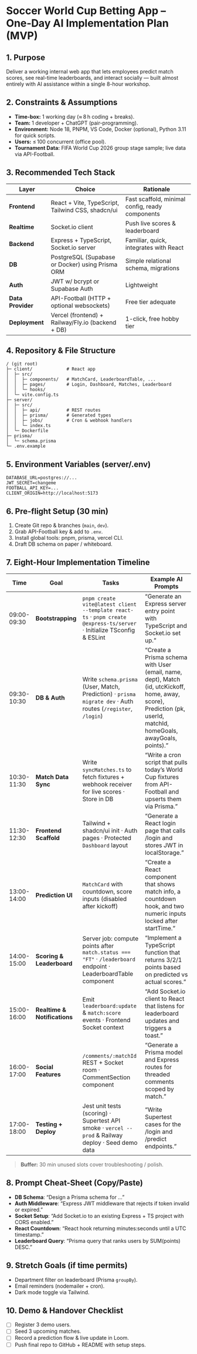# Soccer World Cup Betting App – One‑Day AI Implementation Plan (MVP)

## 1. Purpose

Deliver a working internal web app that lets employees predict match scores, see real-time leaderboards, and interact socially — built almost entirely with AI assistance within a single 8-hour workshop.

## 2. Constraints & Assumptions

- **Time-box:** 1 working day (≈ 8 h coding + breaks).
- **Team:** 1 developer + ChatGPT (pair-programming).
- **Environment:** Node 18, PNPM, VS Code, Docker (optional), Python 3.11 for quick scripts.
- **Users:** ≤ 100 concurrent (office pool).
- **Tournament Data:** FIFA World Cup 2026 group stage sample; live data via API-Football.

## 3. Recommended Tech Stack

| Layer             | Choice                                            | Rationale                                       |
| ----------------- | ------------------------------------------------ | ----------------------------------------------- |
| **Frontend**      | React + Vite, TypeScript, Tailwind CSS, shadcn/ui | Fast scaffold, minimal config, ready components |
| **Realtime**      | Socket.io client                                  | Push live scores & leaderboard                  |
| **Backend**       | Express + TypeScript, Socket.io server            | Familiar, quick, integrates with React          |
| **DB**            | PostgreSQL (Supabase or Docker) using Prisma ORM  | Simple relational schema, migrations            |
| **Auth**          | JWT w/ bcrypt or Supabase Auth                    | Lightweight                                     |
| **Data Provider** | API-Football (HTTP + optional websockets)         | Free tier adequate                              |
| **Deployment**    | Vercel (frontend) + Railway/Fly.io (backend + DB) | 1-click, free hobby tier                        |

## 4. Repository & File Structure

```
/ (git root)
├─ client/             # React app
│  ├─ src/
│  │  ├─ components/   # MatchCard, LeaderboardTable, ...
│  │  ├─ pages/        # Login, Dashboard, Matches, Leaderboard
│  │  └─ hooks/
│  └─ vite.config.ts
├─ server/
│  ├─ src/
│  │  ├─ api/          # REST routes
│  │  ├─ prisma/       # Generated types
│  │  ├─ jobs/         # Cron & webhook handlers
│  │  └─ index.ts
│  └─ Dockerfile
├─ prisma/
│  └─ schema.prisma
└─ .env.example
```

## 5. Environment Variables (server/.env)

```
DATABASE_URL=postgres://...
JWT_SECRET=changeme
FOOTBALL_API_KEY=...
CLIENT_ORIGIN=http://localhost:5173
```

## 6. Pre-flight Setup (30 min)

1. Create Git repo & branches (`main`, `dev`).
2. Grab API-Football key & add to `.env`.
3. Install global tools: pnpm, prisma, vercel CLI.
4. Draft DB schema on paper / whiteboard.

## 7. Eight-Hour Implementation Timeline

| Time        | Goal                         | Tasks                                                                                                                  | Example AI Prompts                                                                                                                                                 |
| ----------- | ---------------------------- | ---------------------------------------------------------------------------------------------------------------------- | ------------------------------------------------------------------------------------------------------------------------------------------------------------------ |
| 09:00-09:30 | **Bootstrapping**            | `pnpm create vite@latest client --template react-ts` · `pnpm create @express-ts/server` · Initialize TSconfig & ESLint | “Generate an Express server entry point with TypeScript and Socket.io set up.”                                                                                     |
| 09:30-10:30 | **DB & Auth**                | Write `schema.prisma` (User, Match, Prediction) · `prisma migrate dev` · Auth routes (`/register`, `/login`)           | “Create a Prisma schema with User (email, name, dept), Match (id, utcKickoff, home, away, score), Prediction (pk, userId, matchId, homeGoals, awayGoals, points).” |
| 10:30-11:30 | **Match Data Sync**          | Write `syncMatches.ts` to fetch fixtures + webhook receiver for live scores · Store in DB                              | “Write a cron script that pulls today’s World Cup fixtures from API-Football and upserts them via Prisma.”                                                         |
| 11:30-12:30 | **Frontend Scaffold**        | Tailwind + shadcn/ui init · Auth pages · Protected `Dashboard` layout                                                  | “Generate a React login page that calls /login and stores JWT in localStorage.”                                                                                    |
| 13:00-14:00 | **Prediction UI**            | `MatchCard` with countdown, score inputs (disabled after kickoff)                                                      | “Create a React component that shows match info, a countdown hook, and two numeric inputs locked after startTime.”                                                 |
| 14:00-15:00 | **Scoring & Leaderboard**    | Server job: compute points after `match.status === "FT"` · `/leaderboard` endpoint · LeaderboardTable component        | “Implement a TypeScript function that returns 3/2/1 points based on predicted vs actual scores.”                                                                   |
| 15:00-16:00 | **Realtime & Notifications** | Emit `leaderboard:update` & `match:score` events · Frontend Socket context                                             | “Add Socket.io client to React that listens for leaderboard updates and triggers a toast.”                                                                         |
| 16:00-17:00 | **Social Features**          | `/comments/:matchId` REST + Socket room · CommentSection component                                                     | “Generate a Prisma model and Express routes for threaded comments scoped by match.”                                                                                |
| 17:00-18:00 | **Testing + Deploy**         | Jest unit tests (scoring) · Supertest API smoke · `vercel --prod` & Railway deploy · Seed demo data                    | “Write Supertest cases for the /login and /predict endpoints.”                                                                                                     |

> **Buffer:** 30 min unused slots cover troubleshooting / polish.

## 8. Prompt Cheat-Sheet (Copy/Paste)

- **DB Schema**: “Design a Prisma schema for …”
- **Auth Middleware**: “Express JWT middleware that rejects if token invalid or expired.”
- **Socket Setup**: “Add Socket.io to an existing Express + TS project with CORS enabled.”
- **React Countdown**: “React hook returning minutes:seconds until a UTC timestamp.”
- **Leaderboard Query**: “Prisma query that ranks users by SUM(points) DESC.”

## 9. Stretch Goals (if time permits)

- Department filter on leaderboard (Prisma `groupBy`).
- Email reminders (nodemailer + cron).
- Dark mode toggle via Tailwind.

## 10. Demo & Handover Checklist

- [ ] Register 3 demo users.
- [ ] Seed 3 upcoming matches.
- [ ] Record a prediction flow & live update in Loom.
- [ ] Push final repo to GitHub + README with setup steps.